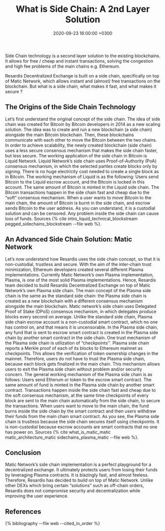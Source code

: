 ﻿---
layout: posts
title: "What is Side Chain: A 2nd Layer Solution"
date: 2020-09-23 16:00:00 +0300
last_modified_at: 2020-09-23 16:00:00 +0300
published: true
tags: ["Side Chain", "Second Layer", "2nd Layer", "Plasma", "Matic Network", "Liquid Network", "Blockchain"]
summary: "Side Chain technology is a second layer solution to the existing blockchains. It allows for free / cheap and instant transactions, solving the congestion and high fee problems of the main chains e.g. Ethereum."
thumbnail:
    name: "side_chain_second_layer"
    webp: true
author_id: "ilhancemduru"
---

Side Chain technology is a second layer solution to the existing blockchains. It allows for free / cheap and instant transactions, solving the congestion and high fee problems of the main chains e.g. Ethereum.

Resardis Decentralized Exchange is built on a side chain, specifically on top of Matic Network, which allows instant and (almost) free transactions on the blockchain. But what is a side chain, what makes it fast, and what makes it secure ?

## The Origins of the Side Chain Technology
Let’s first understand the original concept of the side chain. The idea of side chain was created for Bitcoin by Bitcoin developers in 2014 as a new scaling solution. The idea was to create and run a new blockchain (a side chain) alongside the main Bitcoin blockchain. Then, these blockchains communicate with each other to move the Bitcoin between the two chains. In order to achieve scalability, the newly created blockchain (side chain) uses a less secure consensus mechanism that makes the side chain faster, but less secure. The working application of the side chain in Bitcoin is Liquid Network. Liquid Network’s side chain uses Proof-of-Authority (PoA) consensus mechanism, in which the selected parties create blocks only by signing. There is no huge electricity cost needed to create a single block as in Bitcoin. The working mechanism of Liquid is as the following: Users send Bitcoin to the Liquid escrow account, and the Bitcoin is locked in this account. The same amount of Bitcoin is minted in the Liquid side chain. The Bitcoin transactions happen in the side chain fast and cheap due to the “soft” consensus mechanism. When a user wants to move Bitcoin to the main chain, the amount of Bitcoin is burnt in the side chain, and escrow sends Bitcoin to the user address. As you can understand, it is a custodial solution and can be censored. Any problem inside the side chain can cause loss of funds. Sources {% cite intro_liquid_technical_blockstream pegged_sidechains_blockstream --file web %}.

## An Advanced Side Chain Solution: Matic Network
Let’s now understand how Resardis uses the side chain concept, so that it is non-custodial, trustless and secure. With the aim of the inter-chain trust minimization, Ethereum developers created several different Plasma implementations. Currently Matic Network’s own Plasma implementation, Plasma, is one of the most solid Plasma implementations. Hence, Resardis team decided to build Resardis Decentralized Exchange on top of Matic Network’s own Plasma side chain. The main concept of the Plasma side chain is the same as the standard side chain: the Plasma side chain is created as a new blockchain with a different consensus mechanism alongside the main blockchain. Matic network’s side chain uses Delegated Proof of Stake (DPoS) consensus mechanism, in which delegates produce blocks every second on average. Unlike the standard side chain, Plasma side chain escrow account is a non-custodial smart contract, which no one has control on, and that means it is uncensorable. In the Plasma side chain, any fund that is sent to escrow smart contract is created in the Plasma side chain by another smart contract in the side chain. One trust mechanism of the Plasma side chain is utilization of “checkpoints''. Plasma side chain reports a Merkle proof of each of its blocks to Ethereum mainnet as checkpoints. This allows the verification of token ownership changes in the mainnet. Therefore, users do not have to trust the Plasma side chain, because each block gets finalized in the main chain. This mechanism allows users to exit the Plasma side chain without problem and/or security concern. The general working mechanism of the Plasma side chain is as follows: Users send Etherum or token to the escrow smart contract. The same amount of fund is minted in the Plasma side chain by another smart contract. Transactions happen inside the side chain fast and cheap due to the soft consensus mechanism, at the same time checkpoints of every block are sent to the main chain automatically from the side chain, to secure the transactions. When users want to move to the main chain, the fund burns inside the side chain by the smart contract and then users withdraw their funds from the main chain smart contract. As you see, the Plasma side chain is trustless because the side chain secures itself using checkpoints. It is non-custodial because escrow accounts are smart contracts that no one has power on. Sources {% cite what_is_matic_matic matic_architecture_matic sidechains_plasma_matic --file web %}.

## Conclusion
Matic Network’s side chain implementation is a perfect playground for a decentralized exchange. It ultimately protects users from losing their funds by leveraging Plasma contracts. It is blazingly fast, and almost feeless. Therefore, Resardis has decided to build on top of Matic Network. Unlike other DEXs which bring certain “solutions” such as off-chain orders, Resardis does not compromise security and decentralization while improving the user experience.

## References
{% bibliography --file web --cited_in_order %}
